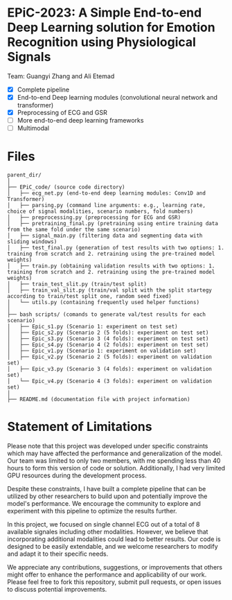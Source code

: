# EPiC-2023: A Simple End-to-end Deep Learning solution for Emotion Recognition using Physiological Signals


Team: Guangyi Zhang and Ali Etemad 



- [x] Complete pipeline
- [x] End-to-end Deep learning modules (convolutional neural network and transformer)
- [x] Preprocessing of ECG and GSR
- [ ] More end-to-end deep learning frameworks
- [ ] Multimodal 

# Files 


```shell
parent_dir/
│
├── EPiC_code/ (source code directory)
│   ├── ecg_net.py (end-to-end deep learning modules: Conv1D and Transformer)
│   ├── parsing.py (command line arguments: e.g., learning rate, choice of signal modalities, scenario numbers, fold numbers)
│   ├── preprocessing.py (preprocessing for ECG and GSR)
│   ├── pretraining_final.py (pretraining using entire training data from the same fold under the same scenario)
│   ├── signal_main.py (filtering data and segmenting data with sliding windows) 
│   ├── test_final.py (generation of test results with two options: 1. training from scratch and 2. retraining using the pre-trained model weights)
│   ├── train.py (obtaining validation results with two options: 1. training from scratch and 2. retraining using the pre-trained model weights)
│   ├── train_test_slit.py (train/test split)
│   ├── train_val_slit.py (train/val split with the split startegy according to train/test split one, random seed fixed)
│   └── utils.py (containing frequently used helper functions)
│
├── bash scripts/ (comands to generate val/test results for each scenario)
│   ├── Epic_s1.py (Scenario 1: experiment on test set)
│   ├── Epic_s2.py (Scenario 2 (5 folds): experiment on test set)
│   ├── Epic_s3.py (Scenario 3 (4 folds): experiment on test set)
│   ├── Epic_s4.py (Scenario 4 (2 folds): experiment on test set)
│   ├── Epic_v1.py (Scenario 1: experiment on validation set)
│   ├── Epic_v2.py (Scenario 2 (5 folds): experiment on validation set)
│   ├── Epic_v3.py (Scenario 3 (4 folds): experiment on validation set)
│   └── Epic_v4.py (Scenario 4 (3 folds): experiment on validation set)
│
├── README.md (documentation file with project information)

```









# Statement of Limitations

Please note that this project was developed under specific constraints which may have affected the performance and generalization of the model. Our team was limited to only two members, with me spending less than 40 hours to form this version of code or solution. Additionally, I had very limited GPU resources during the development process.

Despite these constraints, I have built a complete pipeline that can be utilized by other researchers to build upon and potentially improve the model's performance. We encourage the community to explore and experiment with this pipeline to optimize the results further.

In this project, we focused on single channel ECG out of a total of 8 available signales including other modalities. However, we believe that incorporating additional modalities could lead to better results. Our code is designed to be easily extendable, and we welcome researchers to modify and adapt it to their specific needs.

We appreciate any contributions, suggestions, or improvements that others might offer to enhance the performance and applicability of our work. Please feel free to fork this repository, submit pull requests, or open issues to discuss potential improvements. 
